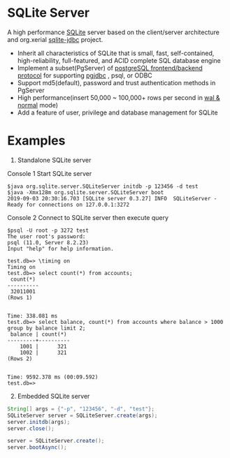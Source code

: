 # SQLite Server
A high performance [SQLite](https://www.sqlite.org/index.html) server based on the client/server architecture and org.xerial [sqlite-jdbc](https://github.com/xerial/sqlite-jdbc) project.
+ Inherit all characteristics of SQLite that is small, fast, self-contained, high-reliability, full-featured, and ACID complete SQL database engine
+ Implement a subset(PgServer) of [postgreSQL frontend/backend protocol](https://www.postgresql.org/docs/8.2/protocol.html) for supporting [pgjdbc](https://github.com/pgjdbc/pgjdbc) , psql, or ODBC
+ Support md5(default), password and trust authentication methods in PgServer
+ High performance(insert 50,000 ~ 100,000+ rows per second in [wal & normal](https://www.sqlite.org/pragma.html#pragma_journal_mode) mode)
+ Add a feature of user, privilege and database management for SQLite

# Examples
1. Standalone SQLite server

Console 1 Start SQLite server
```shell
$java org.sqlite.server.SQLiteServer initdb -p 123456 -d test
$java -Xmx128m org.sqlite.server.SQLiteServer boot
2019-09-03 20:30:16.703 [SQLite server 0.3.27] INFO  SQLiteServer - Ready for connections on 127.0.0.1:3272
```
Console 2 Connect to SQLite server then execute query
```shell
$psql -U root -p 3272 test
The user root's password:
psql (11.0, Server 8.2.23)
Input "help" for help information.

test.db=> \timing on
Timing on
test.db=> select count(*) from accounts;
 count(*)
----------
 32011001
(Rows 1)


Time: 338.081 ms
test.db=> select balance, count(*) from accounts where balance > 1000 group by balance limit 2;
 balance | count(*)
---------+----------
    1001 |      321
    1002 |      321
(Rows 2)


Time: 9592.378 ms (00:09.592)
test.db=>
```

2. Embedded SQLite server
```java
String[] args = {"-p", "123456", "-d", "test"};
SQLiteServer server = SQLiteServer.create(args);
server.initdb(args);
server.close();

server = SQLiteServer.create();
server.bootAsync();
```
